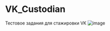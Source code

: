 # VK_Custodian
Тестовое задания для стажировки VK
![image](https://github.com/Stanislaviouous/VK_Custodian/assets/60265426/74de0c07-3734-451b-bff8-f8acb1a75288)
